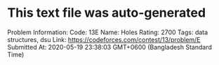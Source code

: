 # This text file was auto-generated

Problem Information:
Code: 13E
Name: Holes
Rating: 2700
Tags: data structures, dsu
Link: https://codeforces.com/contest/13/problem/E
Submitted At: 2020-05-19 23:38:03 GMT+0600 (Bangladesh Standard Time)